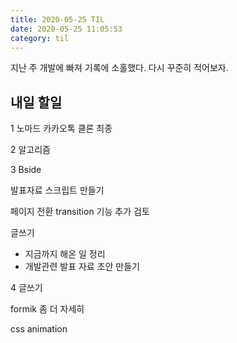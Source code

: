 ```yaml
---
title: 2020-05-25 TIL
date: 2020-05-25 11:05:53
category: til
---
```


지난 주 개발에 빠져 기록에 소홀했다. 다시 꾸준히 적어보자.

## 내일 할일

1 노마드 카카오톡 클론 최종

2 알고리즘

3 Bside

발표자료 스크립트 만들기

페이지 전환 transition 기능 추가 검토

글쓰기

- 지금까지 해온 일 정리
- 개발관련 발표 자료 초안 만들기

4 글쓰기

formik 좀 더 자세히

css animation

